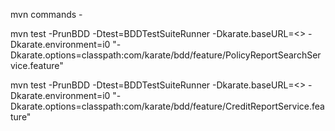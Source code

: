 mvn commands -

mvn test -PrunBDD -Dtest=BDDTestSuiteRunner -Dkarate.baseURL=<<URL>> -Dkarate.environment=i0 "-Dkarate.options=classpath:com/karate/bdd/feature/PolicyReportSearchService.feature"

mvn test -PrunBDD -Dtest=BDDTestSuiteRunner -Dkarate.baseURL=<<URL>> -Dkarate.environment=i0 "-Dkarate.options=classpath:com/karate/bdd/feature/CreditReportService.feature"
